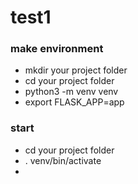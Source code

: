 # test1


### make environment
- mkdir your project folder
- cd your project folder
- python3 -m venv venv
- export FLASK_APP=app 


### start
- cd your project folder
-  . venv/bin/activate
-  
